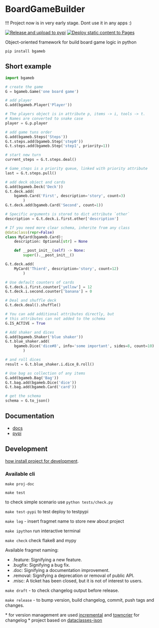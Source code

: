 # BoardGameBuilder

!!! Project now is in very early stage. Dont use it in any apps :)

[![Release and upload to pypi](https://github.com/KonstantinKlepikov/BoardGameBuilder/actions/workflows/release.yml/badge.svg)](https://github.com/KonstantinKlepikov/BoardGameBuilder/actions/workflows/release.yml)
[![Deploy static content to Pages](https://github.com/KonstantinKlepikov/BoardGameBuilder/actions/workflows/build-docs.yml/badge.svg)](https://github.com/KonstantinKlepikov/BoardGameBuilder/actions/workflows/build-docs.yml)

Object-oriented framework for build board game logic in python

`pip install bgameb`

## Short example

```python
import bgameb

# create the game
G = bgameb.Game('one board game')

# add player
G.add(bgameb.Player('Player'))

# The players object is in attribute p, items -> i, tools -> t.
# Names are converted to snake case
player = G.p.player

# add game tuns order
G.add(bgameb.Steps('Steps'))
G.t.steps.add(bgameb.Step('step0'))
G.t.steps.add(bgameb.Step('step1', priority=1))

# start new turn
current_steps = G.t.steps.deal()

# Game_steps is a priority queue, linked with priority attribute
last = G.t.steps.pull()

# add deck object and cards
G.add(bgameb.Deck('Deck'))
G.t.deck.add(
    bgameb.Card('First', description='story', count=3)
        )
G.t.deck.add(bgameb.Card('Second', count=1))

# Specific arguments is stored to dict attribute `other`
description = G.t.deck.i.first.other['description']

# If you need more clear schema, inherite from any class
@dataclass(repr=False)
class MyCard(bgameb.Card):
    description: Optional[str] = None

    def __post_init__(self) -> None:
        super().__post_init__()

G.t.deck.add(
    MyCard('Thierd', description='story', count=12)
        )

# Use default counters of cards
G.t.deck.i.first.counter['yellow'] = 12
G.t.deck.i.second.counter['banana'] = 0

# Deal and shuffle deck
G.t.deck.deal().shuffle()

# You can add additional attributes directly, but
# this attributes can not added to the schema
G.IS_ACTIVE = True

# Add shaker and dices
G.add(bgameb.Shaker('blue shaker'))
G.t.blue_shaker.add(
    bgameb.Dice('dice#8', info='some important', sides=8, count=10)
        )

# and roll dices
result = G.t.blue_shaker.i.dice_8.roll()

# Use bag as collection of any items
G.add(bgameb.Bag('Bag'))
G.t.bag.add(bgameb.Dice('dice'))
G.t.bag.add(bgameb.Card('card'))

# get the schema
schema = G.to_json()
```

## Documentation

- [docs](https://konstantinklepikov.github.io/BoardGameBuilder/)
- [pypi](https://pypi.org/project/bgameb/)

## Development

[how install project for development](https://konstantinklepikov.github.io/BoardGameBuilder/usage.html).

### Available cli

`make proj-doc`

`make test`

to check simple scenario use `python tests/check.py`

`make test-pypi` to test deploy to testpypi

`make log` - insert fragmet name to store new about project

`make ipython` run interactive terminal

`make check` check flake8 and mypy

Available fragmet naming:

- .feature: Signifying a new feature.
- .bugfix: Signifying a bug fix.
- .doc: Signifying a documentation improvement.
- .removal: Signifying a deprecation or removal of public API.
- .misc: A ticket has been closed, but it is not of interest to users.

`make draft` - to check changelog output before release.

`make release` - to bump version, build changelog, commit, push tags and changes.

\* for version management are used [incremental](https://github.com/twisted/incremental) and [towncrier](https://pypi.org/project/towncrier/) for changelog
\* project based on [dataclasses-json](https://github.com/lidatong/dataclasses-json)
